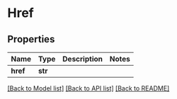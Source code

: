 # Href


## Properties
Name | Type | Description | Notes
------------ | ------------- | ------------- | -------------
**href** | **str** |  | 

[[Back to Model list]](../README.md#documentation-for-models) [[Back to API list]](../README.md#documentation-for-api-endpoints) [[Back to README]](../README.md)


